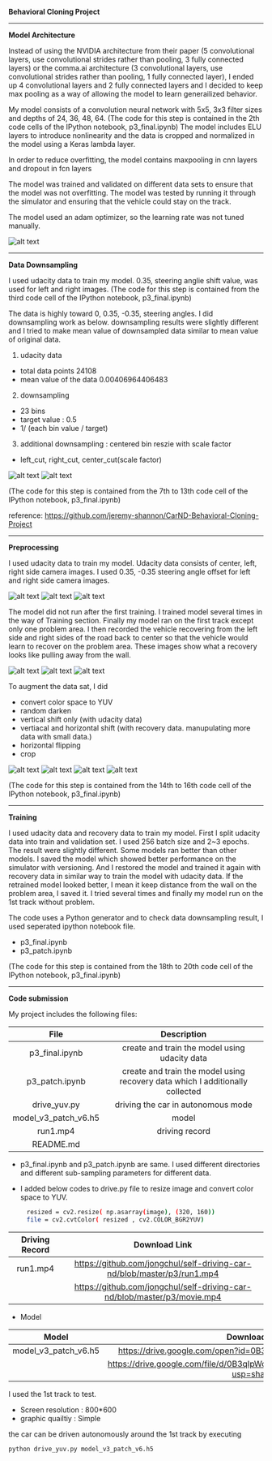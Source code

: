 **Behavioral Cloning Project**

[//]: # (Image References)

[image1]: ./examples/model.png "Model Visualization"
[image2]: ./examples/placeholder.png "Grayscaling"
[image3]: ./examples/recovery1.jpg "Recovery Image"
[image4]: ./examples/recovery2.jpg "Recovery Image"
[image5]: ./examples/recovery3.jpg "Recovery Image"

[image6]: ./examples/udacity1.jpg "Recovery Image"
[image7]: ./examples/udacity2.jpg "Recovery Image"
[image8]: ./examples/udacity3.jpg "Recovery Image"

[image9]: ./examples/raw.jpg "Recovery Image"
[image10]: ./examples/yuv.jpg "Recovery Image"
[image11]: ./examples/flip.jpg "Recovery Image"
[image12]: ./examples/final.jpg "Recovery Image"


[image13]: ./examples/subsample1.png "Recovery Image"
[image14]: ./examples/subsample2.png "Recovery Image"





---

**Model Architecture**

Instead of using the NVIDIA architecture from their paper (5 convolutional layers, use convolutional strides rather than pooling, 3 fully connected layers) or the comma.ai architecture (3 convolutional layers, use convolutional strides rather than pooling, 1 fully connected layer), I ended up 4 convolutional layers and 2 fully connected layers and I decided to keep max pooling as a way of allowing the model to learn generailized behavior.


My model consists of a convolution neural network with 5x5, 3x3 filter sizes and depths of 24, 36, 48, 64. 
(The code for this step is contained in the 2th code cells of the IPython notebook, p3_final.ipynb) 
The model includes ELU layers to introduce nonlinearity and the data is cropped and normalized in the model using a Keras lambda layer. 

In order to reduce overfitting, the model contains maxpooling in cnn layers and dropout in fcn layers  

The model was trained and validated on different data sets to ensure that the model was not overfitting. The model was tested by running it through the simulator and ensuring that the vehicle could stay on the track.

The model used an adam optimizer, so the learning rate was not tuned manually.

![alt text][image1]

---
**Data Downsampling**

I used udacity data to train my model. 0.35, steering anglie shift value, was used for left and right images. 
(The code for this step is contained from the third code cell of the IPython notebook, p3_final.ipynb) 


The data is highly toward 0, 0.35, -0.35, steering angles. I did downsampling work as below. 
downsampling results were slightly different and I tried to make mean value of downsampled data similar to mean value of original data.


1. udacity data
- total data points 24108 
- mean value of the data 0.00406964406483 

2. downsampling
- 23 bins 
- target value : 0.5
- 1/ (each bin value / target)

3. additional downsampling : centered bin reszie with scale factor 
-  left_cut, right_cut, center_cut(scale factor)


![alt text][image13]
![alt text][image14]

(The code for this step is contained from the 7th to 13th  code cell of the IPython notebook, p3_final.ipynb) 

reference:
https://github.com/jeremy-shannon/CarND-Behavioral-Cloning-Project

---
**Preprocessing**

I used udacity data to train my model. Udacity data consists of center, left, right side camera images. 
I used 0.35, -0.35 steering angle offset for left and right side camera images.


![alt text][image6]
![alt text][image7]
![alt text][image8]


The model did not run after the first training. I trained model several times in the way of Training section. Finally my model ran on the first track except only one problem area. I then recorded the vehicle recovering from the left side and right sides of the road back to center so that the vehicle would learn to recover on the problem area. These images show what a recovery looks like pulling away from the wall. 

![alt text][image3]
![alt text][image4]
![alt text][image5]


To augment the data sat, I did
- convert color space to YUV
- random darken
- vertical shift only (with udacity data)
- vertiacal and horizontal shift (with recovery data. manupulating more data with small data.)
- horizontal flipping
- crop


![alt text][image9]
![alt text][image10]
![alt text][image11]
![alt text][image12]


(The code for this step is contained from the 14th to 16th code cell of the IPython notebook, p3_final.ipynb)

---
**Training**

I used udacity data and recovery data to train my model. First I split udacity data into train and validation set. I used 256 batch size and 2~3 epochs. The result were slightly  different. Some models ran better than other models. I saved the model which showed better performance on the simulator with versioning. And I restored the model and trained it again with recovery data in similar way to train the model with udacity data. If the retrained model looked better, I mean it keep distance from the wall on the problem area, I saved it. I tried several times and finally my model run on the 1st track without problem. 

The code uses a Python generator and to check data downsampling result, I used seperated ipython notebook file. 

- p3_final.ipynb 
- p3_patch.ipynb

(The code for this step is contained from the 18th to 20th code cell of the IPython notebook, p3_final.ipynb)

---
**Code submission**

My project includes the following files:

| File         				|     Description	        					  					  								| 
|:-------------------------:|:-------------------------------------------------------------------------------------------------:| 
| p3_final.ipynb   			| create and train the model using udacity data   													| 
| p3_patch.ipynb    	 	| create and train the model using recovery data which I additionally collected 					|
| drive_yuv.py				| driving the car in autonomous mode																|
  model_v3_patch_v6.h5		| model																								|
| run1.mp4					| driving record																					|
| README.md	 	 	  	| 																									|


* p3_final.ipynb and p3_patch.ipynb are same. I used different directories and different sub-sampling parameters for different data.

* I added below codes to drive.py file to resize image and convert color space to YUV.
```sh                                                     
     resized = cv2.resize( np.asarray(image), (320, 160))
     file = cv2.cvtColor( resized , cv2.COLOR_BGR2YUV)
```

| Driving Record       		|     Download Link 	        	  					  											| 
|:-------------------------:|:-------------------------------------------------------------------------------------------------:| 
| run1.mp4      			| https://github.com/jongchul/self-driving-car-nd/blob/master/p3/run1.mp4							| 
|     	 					| https://github.com/jongchul/self-driving-car-nd/blob/master/p3/movie.mp4 							|


* Model
  
| Model        				|     Download Link	        					  					  										| 
|:-------------------------:|:-------------------------------------------------------------------------------------------------:| 
| model_v3_patch_v6.h5    	| https://drive.google.com/open?id=0B3qIpWd3o2CxeDdxaDlzTHBhOHM										| 
|     	 					| https://drive.google.com/file/d/0B3qIpWd3o2CxcmZWTVNvOW9KS28/view?usp=sharing 					|
  

I used the 1st track to test.
  - Screen resolution : 800*600  
  - graphic quailtiy : Simple

the car can be driven autonomously around the 1st track by executing 
```sh
python drive_yuv.py model_v3_patch_v6.h5
```










